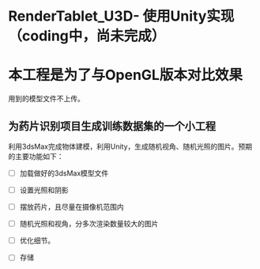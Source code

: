 # RenderTablet_U3D- 使用Unity实现（coding中，尚未完成）
# 本工程是为了与OpenGL版本对比效果
用到的模型文件不上传。

## 为药片识别项目生成训练数据集的一个小工程
利用3dsMax完成物体建模，利用Unity，生成随机视角、随机光照的图片。预期的主要功能如下：
- [ ] 加载做好的3dsMax模型文件
- [ ] 设置光照和阴影
- [ ] 摆放药片，且尽量在摄像机范围内
- [ ] 随机光照和视角，分多次渲染数量较大的图片
- [ ] 优化细节。
- [ ] 存储

